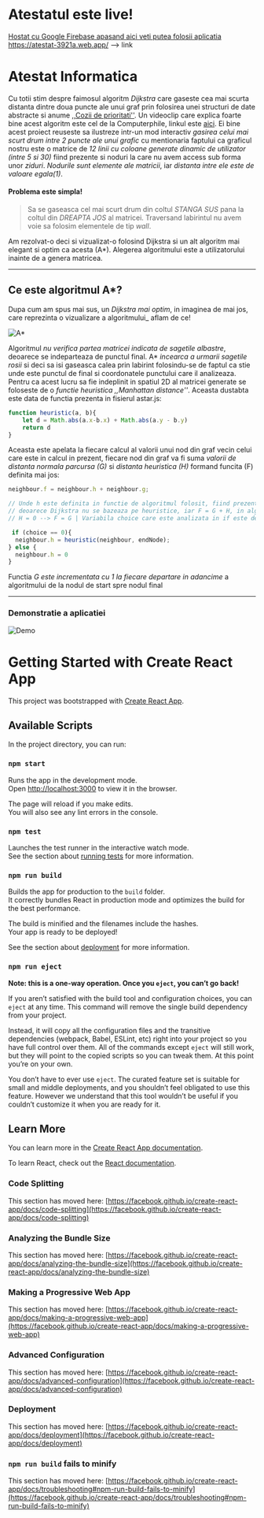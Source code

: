 # Atestatul este live!

[Hostat cu Google Firebase apasand aici veti putea folosii aplicatia](https://atestat-3921a.web.app/)<br>
https://atestat-3921a.web.app/ --> link



# Atestat Informatica

Cu totii stim despre faimosul algoritm _Dijkstra_ care gaseste cea mai scurta distanta dintre doua puncte ale unui graf prin folosirea unei structuri de date abstracte si anume [,,Cozii de prioritati''](https://en.wikipedia.org/wiki/Priority_queue). Un videoclip care explica foarte bine acest algoritm este cel de la Computerphile, linkul este [aici](https://www.youtube.com/watch?v=GazC3A4OQTE). Ei bine acest proiect reuseste sa ilustreze intr-un mod interactiv _gasirea celui mai scurt drum intre 2 puncte ale unui grafic_ cu mentionaria faptului ca graficul nostru este o matrice de _12 linii cu coloane generate dinamic de utilizator (intre 5 si 30)_ fiind prezente si noduri la care nu avem access sub forma unor _ziduri_. _Nodurile sunt elemente ale matricii_, iar _distanta intre ele este de valoare egala(1)_. 

#### Problema este simpla!
> Sa se gaseasca cel mai scurt drum din coltul _STANGA SUS_ pana la coltul din _DREAPTA JOS_ al matricei. Traversand labirintul nu avem voie sa folosim elementele de tip _wall_. 

Am rezolvat-o deci si vizualizat-o folosind Dijkstra si un alt algoritm mai elegant si optim ca acesta (A*). Alegerea algoritmului este a utilizatorului inainte de a genera matricea.


***
Ce este algoritmul A*?
---

Dupa cum am spus mai sus, un _Dijkstra mai optim_, in imaginea de mai jos, care reprezinta o vizualizare a algoritmului_ aflam de ce!

![A*](https://i.imgur.com/YjtIqZR.png)

Algoritmul _nu verifica partea matricei indicata de sagetile albastre_, deoarece se indeparteaza de punctul final. A* _incearca a urmarii sagetile rosii_ si deci sa isi gaseasca calea prin labirint folosindu-se de faptul ca stie unde este punctul de final si coordonatele punctului care il analizeaza. Pentru ca acest lucru sa fie indeplinit in spatiul 2D al matricei generate se foloseste de o _functie heuristica ,,Manhattan distance''_. Aceasta dustabta este data de functia prezenta in fisierul astar.js: 

```JavaScript
function heuristic(a, b){
    let d = Math.abs(a.x-b.x) + Math.abs(a.y - b.y)
    return d
}
```

Aceasta este apelata la fiecare calcul al valorii unui nod din graf vecin celui care este in calcul in prezent, fiecare nod din graf va fi suma _valorii de distanta normala parcursa (G)_ si _distanta heuristica (H)_ formand funcita (F) definita mai jos:

```JavaScript
neighbour.f = neighbour.h + neighbour.g;

// Unde h este definita in functie de algoritmul folosit, fiind prezenta in A* ea va fi functia prezentata mai sus, 
// deoarece Dijkstra nu se bazeaza pe heuristice, iar F = G + H, in algoritmul Dijkstra singura diferenta va fi 
// H = 0 --> F = G | Variabila choice care este analizata in if este defapt alegerea care o facem pentru algoritmul ales

 if (choice == 0){
  neighbour.h = heuristic(neighbour, endNode);
} else {
  neighbour.h = 0
}

```
Functia _G este incrementata cu 1 la fiecare departare in adancime_ a algoritmului de la nodul de start spre nodul final
***
### Demonstratie a aplicatiei
![Demo](https://user-images.githubusercontent.com/63779353/137626930-840d7a8b-1068-46c9-860e-2fb1b81a609b.gif)



# Getting Started with Create React App

This project was bootstrapped with [Create React App](https://github.com/facebook/create-react-app).

## Available Scripts

In the project directory, you can run:

### `npm start`

Runs the app in the development mode.\
Open [http://localhost:3000](http://localhost:3000) to view it in the browser.

The page will reload if you make edits.\
You will also see any lint errors in the console.

### `npm test`

Launches the test runner in the interactive watch mode.\
See the section about [running tests](https://facebook.github.io/create-react-app/docs/running-tests) for more information.

### `npm run build`

Builds the app for production to the `build` folder.\
It correctly bundles React in production mode and optimizes the build for the best performance.

The build is minified and the filenames include the hashes.\
Your app is ready to be deployed!

See the section about [deployment](https://facebook.github.io/create-react-app/docs/deployment) for more information.

### `npm run eject`

**Note: this is a one-way operation. Once you `eject`, you can’t go back!**

If you aren’t satisfied with the build tool and configuration choices, you can `eject` at any time. This command will remove the single build dependency from your project.

Instead, it will copy all the configuration files and the transitive dependencies (webpack, Babel, ESLint, etc) right into your project so you have full control over them. All of the commands except `eject` will still work, but they will point to the copied scripts so you can tweak them. At this point you’re on your own.

You don’t have to ever use `eject`. The curated feature set is suitable for small and middle deployments, and you shouldn’t feel obligated to use this feature. However we understand that this tool wouldn’t be useful if you couldn’t customize it when you are ready for it.

## Learn More

You can learn more in the [Create React App documentation](https://facebook.github.io/create-react-app/docs/getting-started).

To learn React, check out the [React documentation](https://reactjs.org/).

### Code Splitting

This section has moved here: [https://facebook.github.io/create-react-app/docs/code-splitting](https://facebook.github.io/create-react-app/docs/code-splitting)

### Analyzing the Bundle Size

This section has moved here: [https://facebook.github.io/create-react-app/docs/analyzing-the-bundle-size](https://facebook.github.io/create-react-app/docs/analyzing-the-bundle-size)

### Making a Progressive Web App

This section has moved here: [https://facebook.github.io/create-react-app/docs/making-a-progressive-web-app](https://facebook.github.io/create-react-app/docs/making-a-progressive-web-app)

### Advanced Configuration

This section has moved here: [https://facebook.github.io/create-react-app/docs/advanced-configuration](https://facebook.github.io/create-react-app/docs/advanced-configuration)

### Deployment

This section has moved here: [https://facebook.github.io/create-react-app/docs/deployment](https://facebook.github.io/create-react-app/docs/deployment)

### `npm run build` fails to minify

This section has moved here: [https://facebook.github.io/create-react-app/docs/troubleshooting#npm-run-build-fails-to-minify](https://facebook.github.io/create-react-app/docs/troubleshooting#npm-run-build-fails-to-minify)

